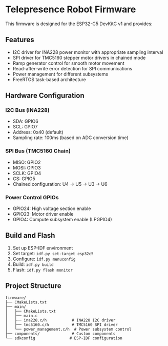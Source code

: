 # Telepresence Robot Firmware

This firmware is designed for the ESP32-C5 DevKitC v1 and provides:

## Features

- I2C driver for INA228 power monitor with appropriate sampling interval
- SPI driver for TMC5160 stepper motor drivers in chained mode
- Ramp generator control for smooth motor movement
- Read-after-write error detection for SPI communications
- Power management for different subsystems
- FreeRTOS task-based architecture

## Hardware Configuration

### I2C Bus (INA228)
- SDA: GPIO6
- SCL: GPIO7
- Address: 0x40 (default)
- Sampling rate: 100ms (based on ADC conversion time)

### SPI Bus (TMC5160 Chain)
- MISO: GPIO2
- MOSI: GPIO3
- SCLK: GPIO4
- CS: GPIO5
- Chained configuration: U4 -> U5 -> U3 -> U6

### Power Control GPIOs
- GPIO24: High voltage section enable
- GPIO23: Motor driver enable
- GPIO4: Compute subsystem enable (LPGPIO4)

## Build and Flash

1. Set up ESP-IDF environment
2. Set target: `idf.py set-target esp32c5`
3. Configure: `idf.py menuconfig`
4. Build: `idf.py build`
5. Flash: `idf.py flash monitor`

## Project Structure

```
firmware/
├── CMakeLists.txt
├── main/
│   ├── CMakeLists.txt
│   ├── main.c
│   ├── ina228.c/h           # INA228 I2C driver
│   ├── tmc5160.c/h          # TMC5160 SPI driver
│   └── power_management.c/h  # Power subsystem control
├── components/              # Custom components
└── sdkconfig               # ESP-IDF configuration
```
